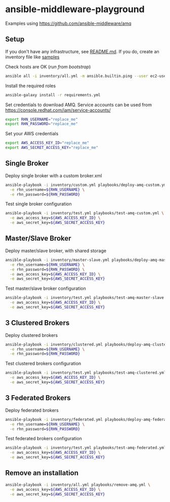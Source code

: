 # ansible-middleware-playground

Examples using https://github.com/ansible-middleware/amq

## Setup

If you don't have any infrastructure, see [README.md](configure-aws%2FREADME.md). If you do, create an inventory file like [samples](inventory/samples)

Check hosts are OK (_run from bootstrap_)
```bash
ansible all -i inventory/all.yml -m ansible.builtin.ping --user ec2-user --private-key ~/ec2_keypair.pem
```

Install the required roles
```bash
ansible-galaxy install -r requirements.yml
```

Set credentials to download AMQ. Service accounts can be used from https://console.redhat.com/iam/service-accounts/
```bash
export RHN_USERNAME="replace_me"
export RHN_PASSWORD="replace_me"
```

Set your AWS credentials
```bash
export AWS_ACCESS_KEY_ID="replace_me"
export AWS_SECRET_ACCESS_KEY="replace_me"
```

## Single Broker

Deploy single broker with a custom broker.xml
```bash
ansible-playbook -i inventory/custom.yml playbooks/deploy-amq-custom.yml \
  -e rhn_username=${RHN_USERNAME} \
  -e rhn_password=${RHN_PASSWORD}
```

Test single broker configuration
```bash
ansible-playbook -i inventory/test.yml playbooks/test-amq-custom.yml \
  -e aws_access_key=${AWS_ACCESS_KEY_ID} \
  -e aws_secret_key=${AWS_SECRET_ACCESS_KEY}
```

## Master/Slave Broker

Deploy master/slave broker, with shared storage
```bash
ansible-playbook -i inventory/master-slave.yml playbooks/deploy-amq-master-slave.yml \
  -e rhn_username=${RHN_USERNAME} \
  -e rhn_password=${RHN_PASSWORD} \
  -e aws_access_key=${AWS_ACCESS_KEY_ID} \
  -e aws_secret_key=${AWS_SECRET_ACCESS_KEY}
```

Test master/slave broker configuration
```bash
ansible-playbook -i inventory/test.yml playbooks/test-amq-master-slave.yml \
  -e aws_access_key=${AWS_ACCESS_KEY_ID} \
  -e aws_secret_key=${AWS_SECRET_ACCESS_KEY}
```

## 3 Clustered Brokers

Deploy clustered brokers
```bash
ansible-playbook -i inventory/clustered.yml playbooks/deploy-amq-clustered.yml \
  -e rhn_username=${RHN_USERNAME} \
  -e rhn_password=${RHN_PASSWORD}
```

Test clustered brokers configuration
```bash
ansible-playbook -i inventory/test.yml playbooks/test-amq-clustered.yml \
  -e aws_access_key=${AWS_ACCESS_KEY_ID} \
  -e aws_secret_key=${AWS_SECRET_ACCESS_KEY}
```

## 3 Federated Brokers

Deploy federated brokers
```bash
ansible-playbook -i inventory/federated.yml playbooks/deploy-amq-federated.yml \
  -e rhn_username=${RHN_USERNAME} \
  -e rhn_password=${RHN_PASSWORD}
```

Test federated brokers configuration
```bash
ansible-playbook -i inventory/test.yml playbooks/test-amq-federated.yml \
  -e aws_access_key=${AWS_ACCESS_KEY_ID} \
  -e aws_secret_key=${AWS_SECRET_ACCESS_KEY}
```

## Remove an installation

```bash
ansible-playbook -i inventory/all.yml playbooks/remove-amq.yml \
  -e aws_access_key=${AWS_ACCESS_KEY_ID} \
  -e aws_secret_key=${AWS_SECRET_ACCESS_KEY}
```
